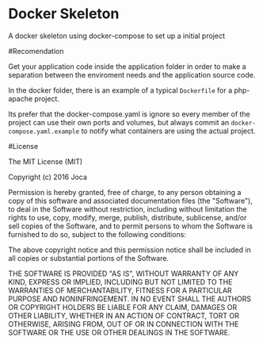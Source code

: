 # Docker Skeleton
A docker skeleton  using docker-compose to set up a initial project

#Recomendation

Get your application code inside the application folder in order to make a separation between the enviroment needs and the application source code.

In the docker folder, there is an example of a typical `Dockerfile` for a php-apache project.

Its prefer that the docker-compose.yaml is ignore so every member of the project can use their own ports and volumes, but always commit an `docker-compose.yaml.example` to notify what containers are using the actual project.

#License

The MIT License (MIT)

Copyright (c) 2016 Joca

Permission is hereby granted, free of charge, to any person obtaining a copy
of this software and associated documentation files (the "Software"), to deal
in the Software without restriction, including without limitation the rights
to use, copy, modify, merge, publish, distribute, sublicense, and/or sell
copies of the Software, and to permit persons to whom the Software is
furnished to do so, subject to the following conditions:

The above copyright notice and this permission notice shall be included in all
copies or substantial portions of the Software.

THE SOFTWARE IS PROVIDED "AS IS", WITHOUT WARRANTY OF ANY KIND, EXPRESS OR
IMPLIED, INCLUDING BUT NOT LIMITED TO THE WARRANTIES OF MERCHANTABILITY,
FITNESS FOR A PARTICULAR PURPOSE AND NONINFRINGEMENT. IN NO EVENT SHALL THE
AUTHORS OR COPYRIGHT HOLDERS BE LIABLE FOR ANY CLAIM, DAMAGES OR OTHER
LIABILITY, WHETHER IN AN ACTION OF CONTRACT, TORT OR OTHERWISE, ARISING FROM,
OUT OF OR IN CONNECTION WITH THE SOFTWARE OR THE USE OR OTHER DEALINGS IN THE
SOFTWARE.
